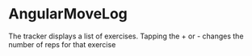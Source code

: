 # AngularMoveLog
The tracker displays a list of exercises. Tapping the + or - changes the number of reps for that exercise
